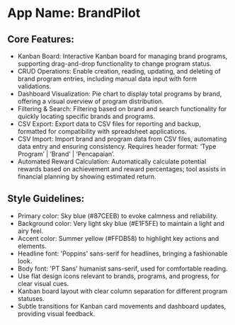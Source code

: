 # **App Name**: BrandPilot

## Core Features:

- Kanban Board: Interactive Kanban board for managing brand programs, supporting drag-and-drop functionality to change program status.
- CRUD Operations: Enable creation, reading, updating, and deleting of brand program entries, including manual data input with form validations.
- Dashboard Visualization: Pie chart to display total programs by brand, offering a visual overview of program distribution.
- Filtering & Search: Filtering based on brand and search functionality for quickly locating specific brands and programs.
- CSV Export: Export data to CSV files for reporting and backup, formatted for compatibility with spreadsheet applications.
- CSV Import: Import brand and program data from CSV files, automating data entry and ensuring consistency. Requires header format: ‘Type Program’ | ‘Brand’ | ‘Pencapaian’.
- Automated Reward Calculation: Automatically calculate potential rewards based on achievement and reward percentages; tool assists in financial planning by showing estimated return.

## Style Guidelines:

- Primary color: Sky blue (#87CEEB) to evoke calmness and reliability.
- Background color: Very light sky blue (#E1F5FE) to maintain a light and airy feel.
- Accent color: Summer yellow (#FFDB58) to highlight key actions and elements.
- Headline font: 'Poppins' sans-serif for headlines, bringing a fashionable look.
- Body font: 'PT Sans' humanist sans-serif, used for comfortable reading.
- Use flat design icons relevant to brands, programs, and progress, for clear visual cues.
- Kanban board layout with clear column separation for different program statuses.
- Subtle transitions for Kanban card movements and dashboard updates, providing visual feedback.